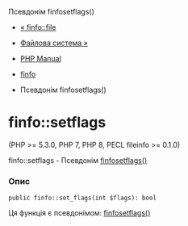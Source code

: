 Псевдонім finfosetflags()

-   [« finfo::file](finfo.file.html)
    
-   [Файлова система »](book.filesystem.html)
    
-   [PHP Manual](index.html)
    
-   [finfo](class.finfo.html)
    
-   Псевдонім finfosetflags()
    

# finfo::setflags

(PHP >= 5.3.0, PHP 7, PHP 8, PECL fileinfo >= 0.1.0)

finfo::setflags - Псевдонім [finfosetflags()](function.finfo-set-flags.html)

### Опис

```methodsynopsis
public finfo::set_flags(int $flags): bool
```

Ця функція є псевдонімом: [finfosetflags()](function.finfo-set-flags.html)